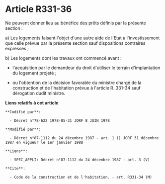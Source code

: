 # Article R331-36

Ne peuvent donner lieu au bénéfice des prêts définis par la présente section :

a) Les logements faisant l'objet d'une autre aide de l'Etat à l'investissement que celle prévue par la présente section sauf
dispositions contraires expresses ;

b) Les logements dont les travaux ont commencé avant :

- l'acquisition par le demandeur du droit d'utiliser le terrain d'implantation du logement projeté ;

- ou l'obtention de la décision favorable du ministre chargé de la construction et de l'habitation prévue à l'article R.
331-34 sauf dérogation dudit ministre.

**Liens relatifs à cet article**

	**Codifié par**:

	  - Décret n°78-622 1978-05-31 JORF 8 JUIN 1978

	**Modifié par**:

	  - Décret n°87-1112 du 24 décembre 1987 - art. 1 () JORF 31 décembre 1987 en vigueur le 1er janvier 1988

	**Liens**:

	  - SPEC_APPLI: Décret n°87-1112 du 24 décembre 1987 - art. 3 (V)

	**Cite**:

	  - Code de la construction et de l'habitation. - art. R331-34 (M)
